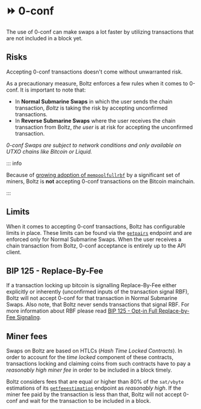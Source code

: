 # ⏩ 0-conf

The use of 0-conf can make swaps a lot faster by utilizing transactions that are
not included in a block yet.

## Risks

Accepting 0-conf transactions doesn't come without unwarranted risk.

As a precautionary measure, Boltz enforces a few rules when it comes to 0-conf.
It is important to note that:

- In **Normal Submarine Swaps** in which the user sends the chain transaction,
  _Boltz_ is taking the risk by accepting unconfirmed transactions.
- In **Reverse Submarine Swaps** where the user receives the chain transaction
  from Boltz, _the user_ is at risk for accepting the unconfirmed transaction.

_0-conf Swaps are subject to network conditions and only available on UTXO
chains like Bitcoin or Liquid._

::: info

Because of
[growing adoption of `mempoolfullrbf`](https://github.com/bitcoin/bitcoin/pull/28132)
by a significant set of miners, Boltz is **not** accepting 0-conf transactions
on the Bitcoin mainchain.

:::

## Limits

When it comes to accepting 0-conf transactions, Boltz has configurable limits in
place. These limits can be found via the [`getpairs`](api-v1.md#supported-pairs)
endpoint and are enforced only for Normal Submarine Swaps. When the user
receives a chain transaction from Boltz, 0-conf acceptance is entirely up to the
API client.

## BIP 125 - Replace-By-Fee

If a transaction locking up bitcoin is signalling Replace-By-Fee either
explicitly or inherently (unconfirmed inputs of the transaction signal RBF),
Boltz will not accept 0-conf for that transaction in Normal Submarine Swaps.
Also note, that Boltz never sends transactions that signal RBF. For more
information about RBF please read
[BIP 125 - Opt-in Full Replace-by-Fee Signaling](https://github.com/bitcoin/bips/blob/master/bip-0125.mediawiki).

## Miner fees

Swaps on Boltz are based on HTLCs (_Hash Time Locked Contracts_). In order to
account for the _time locked_ component of these contracts, transactions locking
and claiming coins from such contracts have to pay a _reasonably high miner fee_
in order to be included in a block timely.

Boltz considers fees that are equal or higher than 80% of the `sat/vbyte`
estimations of its [`getfeeestimation`](api-v1.md#fee-estimations) endpoint as
_reasonably high_. If the miner fee paid by the transaction is less than that,
Boltz will not accept 0-conf and wait for the transaction to be included in a
block.
